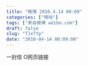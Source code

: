```yaml
---
title: "微博 2010.4.14 00:09"
categories: ["嘀咕"]
tags: ["来自微博 weibo.com"]
draft: false
slug: "TJxTYp"
date: "2010-04-14 00:09:00"
---
```


<p>一封信  O网页链接 ​​​​</p>
